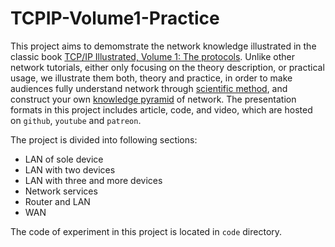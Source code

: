 # TCPIP-Volume1-Practice 
This project aims to demomstrate the network knowledge illustrated in the classic book [TCP/IP Illustrated, Volume 1: The protocols](https://www.amazon.com/TCP-Illustrated-Protocols-Addison-Wesley-Professional/dp/0321336313/ref=sr_1_1?ie=UTF8&qid=1541126644&sr=8-1&keywords=tcp%2Fip+illustrated+volume+1). Unlike other network tutorials, either only focusing on the theory description, or practical usage, we illustrate them both, theory and practice, in order to make audiences fully understand network through [scientific method](https://en.wikipedia.org/wiki/Scientific_method), and construct your own [knowledge pyramid](https://en.wikipedia.org/wiki/DIKW_pyramid) of network. The presentation formats in this project includes article, code, and video, which are hosted on `github`, `youtube` and `patreon`.

The project is divided into following sections:
* LAN of sole device
* LAN with two devices
* LAN with three and more devices
* Network services
* Router and LAN
* WAN

The code of experiment in this project is located in `code` directory.
